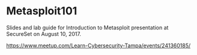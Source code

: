 # Metasploit101

Slides and lab guide for Introduction to Metasploit presentation at SecureSet on August 10, 2017.

https://www.meetup.com/Learn-Cybersecurity-Tampa/events/241360185/
